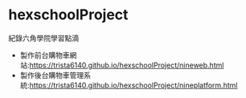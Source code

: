 # hexschoolProject
紀錄六角學院學習點滴
* 製作前台購物車網站:https://trista6140.github.io/hexschoolProject/nineweb.html
* 製作後台購物車管理系統:https://trista6140.github.io/hexschoolProject/nineplatform.html
